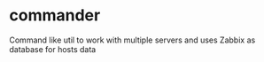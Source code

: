 commander
=========

Command like util to work with multiple servers and uses Zabbix as database for hosts data
